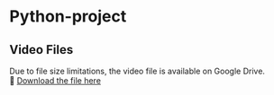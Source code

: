 # Python-project
## Video Files
Due to file size limitations, the video file is available on Google Drive.  
🔗 [Download the file here](https://drive.google.com/file/d/175LBYA7AFd7Jjpr3uAs9VimOfOzI5YJg/view?usp=drive_link)
